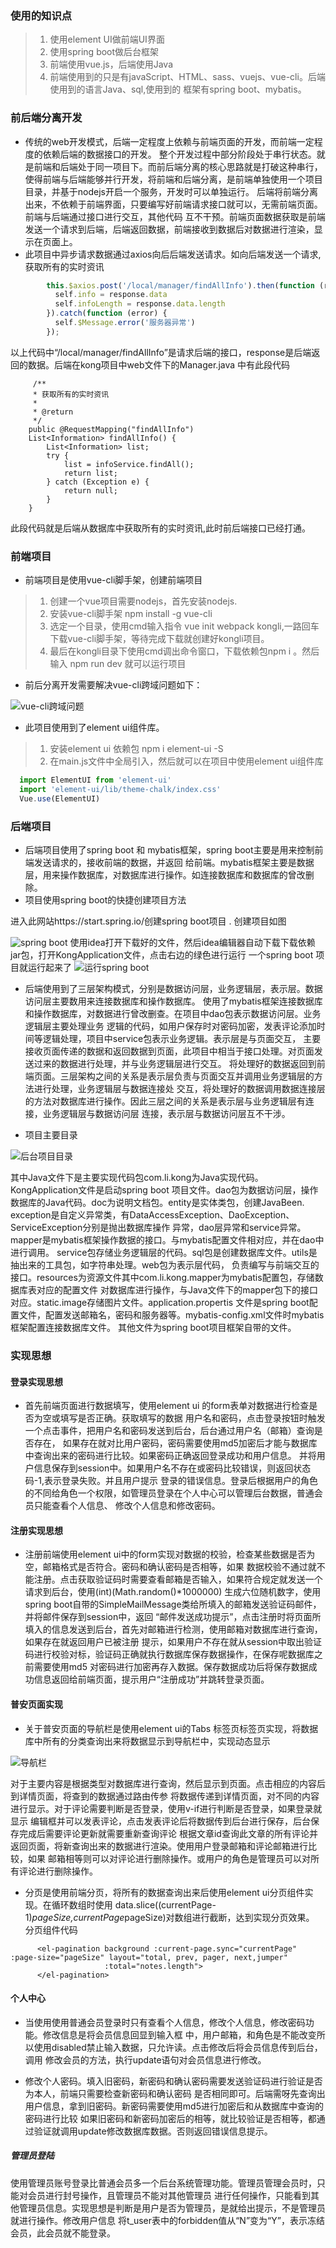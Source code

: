 
### 使用的知识点

>1. 使用element UI做前端UI界面
>2. 使用spring boot做后台框架
>3. 前端使用vue.js，后端使用Java
>4. 前端使用到的只是有javaScript、HTML、sass、vuejs、vue-cli。后端使用到的语言Java、sql,使用到的
框架有spring boot、mybatis。

### 前后端分离开发

* 传统的web开发模式，后端一定程度上依赖与前端页面的开发，而前端一定程度的依赖后端的数据接口的开发。
整个开发过程中部分阶段处于串行状态。就是前端和后端处于同一项目下。而前后端分离的核心思路就是打破这种串行，
使得前端与后端能够并行开发，将前端和后端分离，是前端单独使用一个项目目录，并基于nodejs开启一个服务，开发时可以单独运行。
后端将前端分离出来，不依赖于前端界面，只要编写好前端请求接口就可以，无需前端页面。前端与后端通过接口进行交互，其他代码
互不干预。前端页面数据获取是前端发送一个请求到后端，后端返回数据，前端接收到数据后对数据进行渲染，显示在页面上。
* 此项目中异步请求数据通过axios向后后端发送请求。如向后端发送一个请求,获取所有的实时资讯
```javascript
        this.$axios.post('/local/manager/findAllInfo').then(function (response) {
          self.info = response.data
          self.infoLength = response.data.length
        }).catch(function (error) {
          self.$Message.error('服务器异常')
        });
```
以上代码中“/local/manager/findAllInfo”是请求后端的接口，response是后端返回的数据。后端在kong项目中web文件下的Manager.java
中有此段代码
```
     /**
     * 获取所有的实时资讯
     *
     * @return
     */
    public @RequestMapping("findAllInfo")
    List<Information> findAllInfo() {
        List<Information> list;
        try {
            list = infoService.findAll();
            return list;
        } catch (Exception e) {
            return null;
        }
    }

```
此段代码就是后端从数据库中获取所有的实时资讯,此时前后端接口已经打通。

### 前端项目

* 前端项目是使用vue-cli脚手架，创建前端项目

>1. 创建一个vue项目需要nodejs，首先安装nodejs.
>2. 安装vue-cli脚手架 npm install -g vue-cli
>3. 选定一个目录，使用cmd输入指令 vue init webpack kongli,一路回车下载vue-cli脚手架，等待完成下载就创建好kongli项目。
>4. 最后在kongli目录下使用cmd调出命令窗口，下载依赖包npm i 。然后输入 npm run dev 就可以运行项目

* 前后分离开发需要解决vue-cli跨域问题如下：

![vue-cli跨域问题](./image/cli.png)

* 此项目使用到了element ui组件库。
>1. 安装element ui 依赖包 npm i element-ui -S
>2. 在main.js文件中全局引入，然后就可以在项目中使用element ui组件库
```javascript
  import ElementUI from 'element-ui'
  import 'element-ui/lib/theme-chalk/index.css'
  Vue.use(ElementUI)
```

### 后端项目
* 后端项目使用了spring boot 和 mybatis框架，spring boot主要是用来控制前端发送请求的，接收前端的数据，并返回
给前端。mybatis框架主要是数据层，用来操作数据库，对数据库进行操作。如连接数据库和数据库的曾改删除。
* 项目使用spring boot的快捷创建项目方法

进入此网站https://start.spring.io/创建spring boot项目
. 创建项目如图

![spring boot](./image/springboot.png)
使用idea打开下载好的文件，然后idea编辑器自动下载下载依赖jar包，打开KongApplication文件，点击右边的绿色进行运行
一个spring boot 项目就运行起来了
![运行spring boot ](./image/springRun.png)

* 后端使用到了三层架构模式，分别是数据访问层，业务逻辑层，表示层。数据访问层主要数用来连接数据库和操作数据库。
使用了mybatis框架连接数据库和操作数据库，对数据进行曾改删查。在项目中dao包表示数据访问层。业务逻辑层主要处理业务
逻辑的代码，如用户保存时对密码加密，发表评论添加时间等逻辑处理，项目中service包表示业务逻辑。表示层是与页面交互，
主要接收页面传递的数据和返回数据到页面，此项目中相当于接口处理。对页面发送过来的数据进行处理，并与业务逻辑层进行交互。
将处理好的数据返回到前端页面。三层架构之间的关系是表示层负责与页面交互并调用业务逻辑层的方法进行处理，业务逻辑层与数据连接处
交互，将处理好的数据调用数据连接层的方法对数据库进行操作。因此三层之间的关系是表示层与业务逻辑层有连接，业务逻辑层与数据访问层
连接，表示层与数据访问层互不干涉。

* 项目主要目录

![后台项目目录](./image/mvn.png)

其中Java文件下是主要实现代码包com.li.kong为Java实现代码。KongApplication文件是启动spring boot
项目文件。dao包为数据访问层，操作数据库的Java代码。doc为说明文档包。entity是实体类包，创建JavaBeen.
exception是自定义异常类，有DataAccessException、DaoException、ServiceException分别是抛出数据库操作
异常，dao层异常和service异常。mapper是mybatis框架操作数据的接口。与mybatis配置文件相对应，并在dao中进行调用。
service包存储业务逻辑层的代码。sql包是创建数据库文件。utils是抽出来的工具包，如字符串处理。web包为表示层代码，
负责编写与前端交互的接口。resources为资源文件其中com.li.kong.mapper为mybatis配置包，存储数据库表对应的配置文件
对数据库进行操作，与Java文件下的mapper包下的接口对应。static.image存储图片文件。application.propertis
文件是spring boot配置文件，配置发送邮箱名，密码和服务器等。mybatis-config.xml文件时mybatis框架配置连接数据库文件。
其他文件为spring boot项目框架自带的文件。
### 实现思想

#### 登录实现思想

* 首先前端页面进行数据填写，使用element ui 的form表单对数据进行检查是否为空或填写是否正确。获取填写的数据
用户名和密码，点击登录按钮时触发一个点击事件，把用户名和密码发送到后台，后台通过用户名（邮箱）查询是否存在，
如果存在就对比用户密码，密码需要使用md5加密后才能与数据库中查询出来的密码进行比较。如果密码正确返回登录成功和用户信息。
并将用户信息保存到session中。如果用户名不存在或密码比较错误，则返回状态码-1,表示登录失败。并且用户提示
登录的错误信息。登录后根据用户的角色的不同给角色一个权限，如管理员登录在个人中心可以管理后台数据，普通会员只能查看个人信息、
修改个人信息和修改密码。

#### 注册实现思想

* 注册前端使用element ui中的form实现对数据的校验，检查某些数据是否为空，邮箱格式是否符合。密码和确认密码是否相等，如果
数据校验不通过就不能注册。点击获取验证码时需要查看邮箱是否输入，如果符合规定就发送一个请求到后台，使用(int)(Math.random()*1000000)
生成六位随机数字，使用spring boot自带的SimpleMailMessage类给所填入的邮箱发送验证码邮件，并将邮件保存到session中，返回
“邮件发送成功提示”，点击注册时将页面所填入的信息发送到后台，首先对邮箱进行检测，使用邮箱对数据库进行查询，如果存在就返回用户已被注册
提示，如果用户不存在就从session中取出验证码进行校验对标，验证码正确就执行数据库保存数据操作，在保存呢数据库之前需要使用md5
对密码进行加密再存入数据。保存数据成功后将保存数据成功信息返回给前端页面，提示用户“注册成功”并跳转登录页面。

#### 普安页面实现

* 关于普安页面的导航栏是使用element ui的Tabs 标签页标签页实现，将数据库中所有的分类查询出来将数据显示到导航栏中，实现动态显示

![导航栏](./image/tab.png)

对于主要内容是根据类型对数据库进行查询，然后显示到页面。点击相应的内容后到详情页面，将查到的数据通过路由传参
将数据传递到详情页面，对不同的内容进行显示。对于评论需要判断是否登录，使用v-if进行判断是否登录，如果登录就显示
编辑框并可以发表评论，点击发表评论后将数据传到后台进行保存，后台保存完成后需要评论更新就需要重新查询评论
根据文章id查询此文章的所有评论并返回页面，将新查询出来的数据进行渲染。使用用户登录邮箱和评论邮箱进行比较，如果
邮箱相等则可以对评论进行删除操作。或用户的角色是管理员可以对所有评论进行删除操作。

* 分页是使用前端分页，将所有的数据查询出来后使用element ui分页组件实现。在循环数组时使用
data.slice((currentPage-1)*pageSize,currentPage*pageSize)对数组进行截断，达到实现分页效果。
分页组件代码
```
      <el-pagination background :current-page.sync="currentPage" :page-size="pageSize" layout="total, prev, pager, next,jumper"
                     :total="notes.length">
      </el-pagination>
```

#### 个人中心

* 当使用使用普通会员登录时只有查看个人信息，修改个人信息，修改密码功能。修改信息是将会员信息回显到输入框
中，用户邮箱，和角色是不能改变所以使用disabled禁止输入数据，只允许读。点击修改后将会员信息传到后台，调用
修改会员的方法，执行update语句对会员信息进行修改。

* 修改个人密码。填入旧密码，新密码和确认密码需要发送验证码进行验证是否为本人，前端只需要检查新密码和确认密码
是否相同即可。后端需呀先查询出用户信息，拿到旧密码。新密码需要使用md5进行加密后和从数据库中查询的密码进行比较
如果旧密码和新密码加密后的相等，就比较验证是否相等，都通过验证就调用update修改数据库数据。否则返回错误信息提示。

##### 管理员登陆
使用管理员账号登录比普通会员多一个后台系统管理功能。管理员管理会员时，只能对会员进行封号操作，且管理员不能对其他管理员
进行任何操作，只能看到其他管理员信息。实现思想是判断是用户是否为管理员，是就给出提示，不是管理员就进行操作。修改用户信息
将t_user表中的forbidden值从“N”变为“Y”，表示冻结会员，此会员就不能登录。


